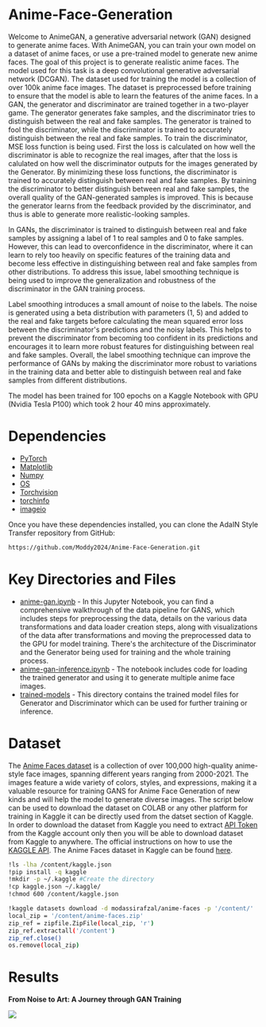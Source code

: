 # Anime-Face-Generation
Welcome to AnimeGAN, a generative adversarial network (GAN) designed to generate anime faces. With AnimeGAN, you can train your own model on a dataset of anime faces, or use a pre-trained model to generate new anime faces. The goal of this project is to generate realistic anime faces. The model used for this task is a deep convolutional generative adversarial network (DCGAN). The dataset used for training the model is a collection of over 100k anime face images. The dataset is preprocessed before training to ensure that the model is able to learn the features of the anime faces. In a GAN, the generator and discriminator are trained together in a two-player game. The generator generates fake samples, and the discriminator tries to distinguish between the real and fake samples. The generator is trained to fool the discriminator, while the discriminator is trained to accurately distinguish between the real and fake samples. To train the discriminator, MSE loss function is being used. First the loss is calculated on how well the discriminator is able to recognize the real images, after that the loss is calulated on how well the discriminator outputs for the images generated by the Generator. By minimizing these loss functions, the discriminator is trained to accurately distinguish between real and fake samples. By training the discriminator to better distinguish between real and fake samples, the overall quality of the GAN-generated samples is improved. This is because the generator learns from the feedback provided by the discriminator, and thus is able to generate more realistic-looking samples. 

In GANs, the discriminator is trained to distinguish between real and fake samples by assigning a label of 1 to real samples and 0 to fake samples. However, this can lead to overconfidence in the discriminator, where it can learn to rely too heavily on specific features of the training data and become less effective in distinguishing between real and fake samples from other distributions. To address this issue, label smoothing technique is being used to improve the generalization and robustness of the discriminator in the GAN training process. 

Label smoothing introduces a small amount of noise to the labels. The noise is generated using a beta distribution with parameters (1, 5) and added to the real and fake targets before calculating the mean squared error loss between the discriminator's predictions and the noisy labels. This helps to prevent the discriminator from becoming too confident in its predictions and encourages it to learn more robust features for distinguishing between real and fake samples. Overall, the label smoothing technique can improve the performance of GANs by making the discriminator more robust to variations in the training data and better able to distinguish between real and fake samples from different distributions.

The model has been trained for 100 epochs on a Kaggle Notebook with GPU (Nvidia Tesla P100) which took 2 hour 40 mins approximately.

# Dependencies
* [PyTorch](https://pytorch.org/)
* [Matplotlib](https://matplotlib.org/)
* [Numpy](https://numpy.org/)
* [OS](https://docs.python.org/3/library/os.html)
* [Torchvision](https://pytorch.org/vision/stable/index.html)
* [torchinfo](https://github.com/TylerYep/torchinfo)
* [imageio](https://pypi.org/project/imageio/)

Once you have these dependencies installed, you can clone the AdaIN Style Transfer repository from GitHub:
```bash
https://github.com/Moddy2024/Anime-Face-Generation.git
```
# Key Directories and Files
* [anime-gan.ipynb](https://github.com/Moddy2024/Anime-Face-Generation/blob/main/anime-gan.ipynb) - In this Jupyter Notebook, you can find a comprehensive walkthrough of the data pipeline for GANS, which includes steps for preprocessing the data, details on the various data transformations and data loader creation steps,  along with visualizations of the data after transformations and moving the preprocessed data to the GPU for model training. There's the architecture of the Discriminator and the Generator being used for training and the whole training process.
* [anime-gan-inference.ipynb](https://github.com/Moddy2024/Anime-Face-Generation/blob/main/anime-gan-inference.ipynb) - The notebook includes code for loading the trained generator and using it to generate multiple anime face images.
* [trained-models](https://github.com/Moddy2024/Anime-Face-Generation/tree/main/trained-models) - This directory contains the trained model files for Generator and Discriminator which can be used for further training or inference.
# Dataset
The [Anime Faces dataset](https://www.kaggle.com/datasets/modassirafzal/anime-faces) is a collection of over 100,000 high-quality anime-style face images, spanning different years ranging from 2000-2021. The images feature a wide variety of colors, styles, and expressions, making it a valuable resource for training GANS for Anime Face Generation of new kinds and will help the model to generate diverse images. The script below can be used to download the dataset on COLAB or any other platform for training in Kaggle it can be directly used from the datset section of Kaggle. In order to download the dataset from Kaggle you need to extract [API Token](https://www.kaggle.com/discussions/general/371462#2060661) from the Kaggle account only then you will be able to download dataset from Kaggle to anywhere. The official instructions on how to use the [KAGGLE API](https://github.com/Kaggle/kaggle-api). The Anime Faces dataset in Kaggle can be found [here](https://www.kaggle.com/datasets/modassirafzal/anime-faces).
```bash
!ls -lha /content/kaggle.json
!pip install -q kaggle
!mkdir -p ~/.kaggle #Create the directory
!cp kaggle.json ~/.kaggle/
!chmod 600 /content/kaggle.json

!kaggle datasets download -d modassirafzal/anime-faces -p '/content/'
local_zip = '/content/anime-faces.zip'
zip_ref = zipfile.ZipFile(local_zip, 'r')
zip_ref.extractall('/content')
zip_ref.close()
os.remove(local_zip)
```

# Results
**From Noise to Art: A Journey through GAN Training**

 ![](https://github.com/Moddy2024/Anime-Face-Generation/blob/main/anime100.gif)
